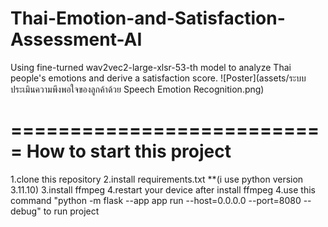 # Thai-Emotion-and-Satisfaction-Assessment-AI
Using fine-turned wav2vec2-large-xlsr-53-th model to analyze Thai people's emotions and derive a satisfaction score.
![Poster](assets/ระบบประเมินความพึงพอใจของลูกค้าด้วย Speech Emotion Recognition.png)

===========================
 How to start this project
===========================
1.clone this repository
2.install requirements.txt **(i use python version 3.11.10)
3.install ffmpeg
4.restart your device after install ffmpeg
4.use this command "python -m flask --app app run --host=0.0.0.0 --port=8080 --debug" to run project
